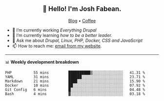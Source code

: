 <h2 align="center">👋 Hello! I'm Josh Fabean.</h2>
<p align="center">
  <a href="https://joshfabean.com">Blog</a> •
  <a href="https://www.buymeacoffee.com/LSxne6Yr4">Coffee</a>
</p>

- 🔭 I’m currently working *Everything Drupal*
- 🌱 I’m currently learning *how to be a better leader.*
- 💬 Ask me about *Drupal, Linux, PHP, Docker, CSS and JavaScript*
- 📫 How to reach me: [email from my website](https://joshfabean.com).

-------

📊 **Weekly development breakdown**
<!--START_SECTION:waka-->

```text
PHP          55 mins         ██████████▒░░░░░░░░░░░░░░   41.31 %
YAML         31 mins         ██████░░░░░░░░░░░░░░░░░░░   23.71 %
Markdown     21 mins         ████░░░░░░░░░░░░░░░░░░░░░   15.90 %
Docker       10 mins         ██░░░░░░░░░░░░░░░░░░░░░░░   07.92 %
Git Config   6 mins          █░░░░░░░░░░░░░░░░░░░░░░░░   04.48 %
Bash         4 mins          ▓░░░░░░░░░░░░░░░░░░░░░░░░   03.18 %
```

<!--END_SECTION:waka-->

<!--
**fabean/fabean** is a ✨ _special_ ✨ repository because its `README.md` (this file) appears on your GitHub profile.

Here are some ideas to get you started:

- 🔭 I’m currently working on ...
- 🌱 I’m currently learning ...
- 👯 I’m looking to collaborate on ...
- 🤔 I’m looking for help with ...
- 💬 Ask me about ...
- 📫 How to reach me: ...
- 😄 Pronouns: ...
- ⚡ Fun fact: ...
-->
